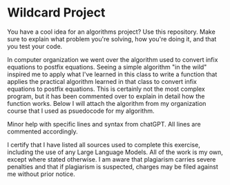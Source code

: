 # Wildcard Project

You have a cool idea for an algorithms project? Use this repository. Make sure
to explain what problem you're solving, how you're doing it, and that you test
your code.

In computer organization we went over the algorithm used to convert infix equations to postfix equations. Seeing a simple algorithm "in the wild" inspired me to apply what I've learned in this class to write a function that applies the practical algorithm learned in that class to convert infix equations to postfix equations. This is certainly not the most complex program, but it has been commented over to explain in detail how the function works. Below I will attach the algorithm from my organization course that I used as psuedocode for my algorithm.

Minor help with specific lines and syntax from chatGPT. All lines are commented accordingly.

I certify that I have listed all sources used to complete this exercise, including the use of any Large Language Models. All of the work is my own, except where stated otherwise. I am aware that plagiarism carries severe penalties and that if plagiarism is suspected, charges may be filed against me without prior notice.
